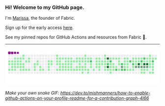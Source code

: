 ### Hi! Welcome to my GitHub page.

I'm [Marissa](https://m15y.com), the founder of Fabric.

Sign up for the early access [here](https://tryfabric.com).

See my pinned repos for GitHub Actions and resources from Fabric 💙.

---

![snake GIF](https://github.com/marissamarym/marissamarym/blob/output/github-contribution-grid-snake.gif)

_Make your own snake GIF: https://dev.to/mishmanners/how-to-enable-github-actions-on-your-profile-readme-for-a-contribution-graph-4l66_
